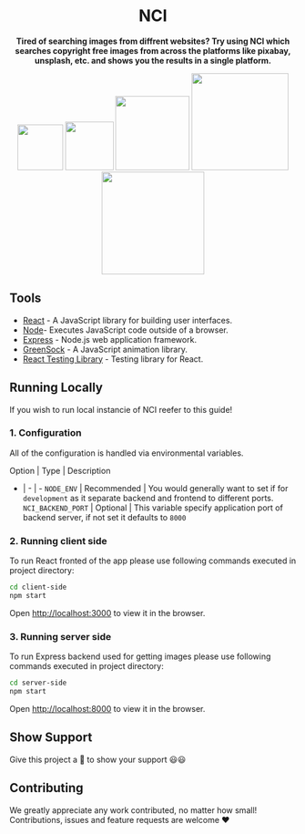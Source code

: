 <div align="center">
    <h1>NCI</h1>
    <p>
         <b>Tired of searching images from diffrent websites? Try using NCI which searches copyright free images from across the platforms like pixabay, unsplash, etc. and shows you the results in a single platform.</b>
    </p>
      <img src="https://img.shields.io/github/license/msk4862/Copyright-free-image-search?style=flat-square" width="80">
      <img src="https://img.shields.io/github/v/release/msk4862/Copyright-free-image-search?style=flat-square" width="85">
      <img src="https://forthebadge.com/images/badges/made-with-javascript.svg" width="130">
      <img src="https://forthebadge.com/images/badges/powered-by-responsibility.svg" width="170">
      </br>
      <img src="https://forthebadge.com/images/badges/built-with-love.svg" width="180">
</div>

## Tools

- [React](https://reactjs.org/) - A JavaScript library for building user interfaces. 
- [Node](https://nodejs.org/en/)- Executes JavaScript code outside of a browser.
- [Express](https://expressjs.com/) - Node.js web application framework.
- [GreenSock](https://greensock.com/) - A JavaScript animation library.
- [React Testing Library](https://github.com/testing-library/react-testing-library) - Testing library for React.

## Running Locally

If you wish to run local instancie of NCI reefer to this guide!

### 1. Configuration
All of the configuration is handled via environmental variables.

Option | Type | Description
- | - | -
`NODE_ENV` | Recommended | You would generally want to set if for `development` as it separate backend and frontend to different ports.
`NCI_BACKEND_PORT` | Optional | This variable specify application port of backend server, if not set it defaults to `8000`


### 2. Running client side
To run React fronted of the app please use following commands executed in project directory:
```sh
cd client-side
npm start
```
Open [http://localhost:3000](http://localhost:3000) to view it in the browser.


### 3. Running server side
To run Express backend used for getting images please use following commands executed in project directory:
```sh
cd server-side
npm start
```
Open [http://localhost:8000](http://localhost:8000) to view it in the browser.


## Show Support
Give this project a 🌟 to show your support 😃😃 

## Contributing

We greatly appreciate any work contributed, no matter how small! Contributions, issues and feature requests are welcome ❤️
